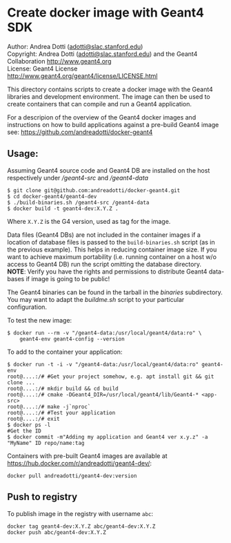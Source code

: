 Create docker image with Geant4 SDK
=================================================

Author: Andrea Dotti (adotti@slac.stanford.edu)  
Copyright: Andrea Dotti (adotti@slac.stanford.edu) and the Geant4 Collaboration <http://www.geant4.org>  
License: Geant4 License <http://www.geant4.org/geant4/license/LICENSE.html>  

This directory contains scripts to 
create a docker image with the Geant4 libraries and development 
environment. The image can then be used to create containers
that can compile and run a Geant4 application.

For a descripion of the overview of the Geant4 docker images and instructions on how to build
applications against a pre-build Geant4 image see:
<https://github.com/andreadotti/docker-geant4>


Usage:
------
Assuming Geant4 source code and Geant4 DB are installed on the host
respectively under */geant4-src* and */geant4-data*

```
$ git clone git@github.com:andreadotti/docker-geant4.git
$ cd docker-geant4/geant4-dev
$ ./build-binaries.sh /geant4-src /geant4-data
$ docker build -t geant4-dev:X.Y.Z .
```
Where `X.Y.Z` is the G4 version, used as tag for the image.

Data files (Geant4 DBs) are not included in the container images if a location
of database files is passed to the `build-binaries.sh` script (as in the
previous example). This helps in reducing container image size. If you want
to achieve maximum portability (i.e. running container on a host w/o access
to Geant4 DB) run the script omitting the database directory.  
**NOTE**: Verify you have the rights and permissions to distribute Geant4
data-bases if image is going to be public!  

The Geant4 binaries can be found in the tarball in the *binaries* subdirectory.
You may want to adapt the *buildme.sh* script to your particular
configuration.

To test the new image:
```
$ docker run --rm -v "/geant4-data:/usr/local/geant4/data:ro" \
	geant4-env geant4-config --version
```  

To add to the container your application:
```
$ docker run -t -i -v "/geant4-data:/usr/local/geant4/data:ro" geant4-env
root@....:/# #Get your project somehow, e.g. apt install git && git clone ...
root@....:/# mkdir build && cd build
root@....:/# cmake -DGeant4_DIR=/usr/local/geant4/lib/Geant4-* <app-src>
root@....:/# make -j`nproc`
root@....:/# #Test your application
root@....:/# exit
$ docker ps -l
#Get the ID
$ docker commit -m"Adding my application and Geant4 ver x.y.z" -a "MyName" ID repo/name:tag
```

Containers with pre-built Geant4 images are available at <https://hub.docker.com/r/andreadotti/geant4-dev/>:
```
docker pull andreadotti/geant4-dev:version
```

Push to registry
----------------
To publish image in the registry with username `abc`:

```
docker tag geant4-dev:X.Y.Z abc/geant4-dev:X.Y.Z
docker push abc/geant4-dev:X.Y.Z
```
 
